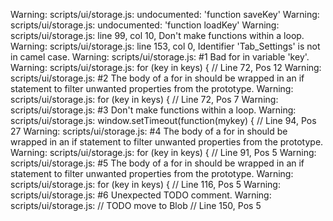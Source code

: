 Warning: scripts/ui/storage.js: undocumented: 'function saveKey'
Warning: scripts/ui/storage.js: undocumented: 'function loadKey'
Warning: scripts/ui/storage.js: line 99, col 10, Don't make functions within a loop.
Warning: scripts/ui/storage.js: line 153, col 0, Identifier 'Tab_Settings' is not in camel case.
Warning: scripts/ui/storage.js:  #1 Bad for in variable 'key'.
Warning: scripts/ui/storage.js:     for (key in keys) { // Line 72, Pos 12
Warning: scripts/ui/storage.js:  #2 The body of a for in should be wrapped in an if statement to filter unwanted properties from the prototype.
Warning: scripts/ui/storage.js:     for (key in keys) { // Line 72, Pos 7
Warning: scripts/ui/storage.js:  #3 Don't make functions within a loop.
Warning: scripts/ui/storage.js:     window.setTimeout(function(mykey) { // Line 94, Pos 27
Warning: scripts/ui/storage.js:  #4 The body of a for in should be wrapped in an if statement to filter unwanted properties from the prototype.
Warning: scripts/ui/storage.js:     for (key in keys) { // Line 91, Pos 5
Warning: scripts/ui/storage.js:  #5 The body of a for in should be wrapped in an if statement to filter unwanted properties from the prototype.
Warning: scripts/ui/storage.js:     for (key in keys) { // Line 116, Pos 5
Warning: scripts/ui/storage.js:  #6 Unexpected TODO comment.
Warning: scripts/ui/storage.js:     // TODO move to Blob // Line 150, Pos 5
